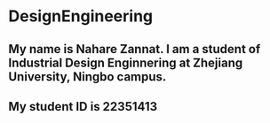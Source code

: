 # DesignEngineering
## My name is Nahare Zannat. I am a student of Industrial Design Enginnering at Zhejiang University, Ningbo campus.
## My student ID is 22351413

